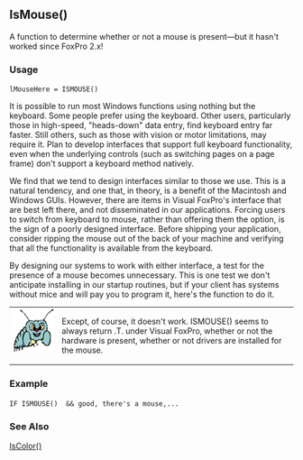 ## IsMouse()

A function to determine whether or not a mouse is present&mdash;but it hasn't worked since FoxPro 2.x!

### Usage

```foxpro
lMouseHere = ISMOUSE()
```

It is possible to run most Windows functions using nothing but the keyboard. Some people prefer using the keyboard. Other users, particularly those in high-speed, "heads-down" data entry, find keyboard entry far faster. Still others, such as those with vision or motor limitations, may require it. Plan to develop interfaces that support full keyboard functionality, even when the underlying controls (such as switching pages on a page frame) don't support a keyboard method natively.

We find that we tend to design interfaces similar to those we use. This is a natural tendency, and one that, in theory, is a benefit of the Macintosh and Windows GUIs. However, there are items in Visual FoxPro's interface that are best left there, and not disseminated in our applications. Forcing users to switch from keyboard to mouse, rather than offering them the option, is the sign of a poorly designed interface. Before shipping your application, consider ripping the mouse out of the back of your machine and verifying that all the functionality is available from the keyboard.

By designing our systems to work with either interface, a test for the presence of a mouse becomes unnecessary. This is one test we don't anticipate installing in our startup routines, but if your client has systems without mice and will pay you to program it, here's the function to do it.

<table>
<tr>
  <td width="17%" valign="top">
<img width="95" height="78" src="bug.gif">
  </td>
  <td width="83%">
  <p>Except, of course, it doesn't work. ISMOUSE() seems to always return .T. under Visual FoxPro, whether or not the hardware is present, whether or not drivers are installed for the mouse.</p>
  </td>
 </tr>
</table>

### Example

```foxpro
IF ISMOUSE()  && good, there's a mouse,...
```
### See Also

[IsColor()](s4g118.md)